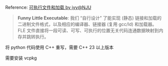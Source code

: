 Reference: [可执行文件和加载 by jyy@NJU](https://jyywiki.cn/OS/2024/lect19.md)

> **Funny Little Executable**: 我们 “自行设计” 了能实现 (静态) 链接和加载的二进制文件格式，以及相应的编译器、链接器 (复用 gcc/ld) 和加载器。FLE 文件直接将一段可读、可写、可执行的位置无关代码连通数据映射到内存并跳转执行。

将 python 代码使用 C++ 重写，需要 C++ 23 以上版本

需要安装 vcpkg
